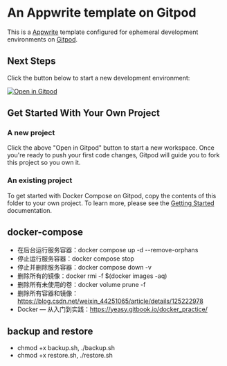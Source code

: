# An Appwrite template on Gitpod

This is a [Appwrite](https://appwrite.io/) template configured for ephemeral development environments on [Gitpod](https://www.gitpod.io/).

## Next Steps

Click the button below to start a new development environment:

[![Open in Gitpod](https://gitpod.io/button/open-in-gitpod.svg)](https://gitpod.io/#https://github.com/appwrite/integration-for-gitpod)

## Get Started With Your Own Project

### A new project

Click the above "Open in Gitpod" button to start a new workspace. Once you're ready to push your first code changes, Gitpod will guide you to fork this project so you own it.

### An existing project

To get started with Docker Compose on Gitpod, copy the contents of this folder to your own project. To learn more, please see the [Getting Started](https://www.gitpod.io/docs/getting-started) documentation.

## docker-compose

- 在后台运行服务容器：docker compose up -d --remove-orphans
- 停止运行服务容器：docker compose stop
- 停止并删除服务容器：docker compose down -v
- 删除所有的镜像：docker rmi -f $(docker images -aq)
- 删除所有未使用的卷：docker volume prune -f
- 删除所有容器和镜像：https://blog.csdn.net/weixin_44251065/article/details/125222978
- Docker — 从入门到实践：https://yeasy.gitbook.io/docker_practice/

## backup and restore

- chmod +x backup.sh, ./backup.sh
- chmod +x restore.sh, ./restore.sh
